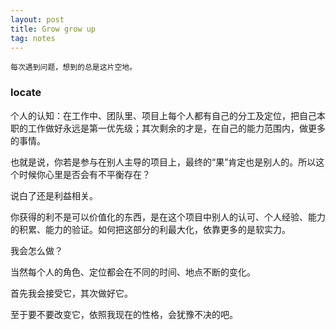 ```yaml
---
layout: post
title: Grow grow up
tag: notes
---
```



    每次遇到问题，想到的总是这片空地。 


### locate

个人的认知：在工作中、团队里、项目上每个人都有自己的分工及定位，把自己本职的工作做好永远是第一优先级；其次剩余的才是，在自己的能力范围内，做更多的事情。

也就是说，你若是参与在别人主导的项目上，最终的“果”肯定也是别人的。所以这个时候你心里是否会有不平衡存在？

说白了还是利益相关。

你获得的利不是可以价值化的东西，是在这个项目中别人的认可、个人经验、能力的积累、能力的验证。如何把这部分的利最大化，依靠更多的是软实力。

我会怎么做？

当然每个人的角色、定位都会在不同的时间、地点不断的变化。

首先我会接受它，其次做好它。

至于要不要改变它，依照我现在的性格，会犹豫不决的吧。





